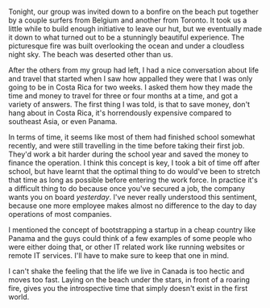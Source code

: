 Tonight, our group was invited down to a bonfire on the beach put together by a couple surfers from Belgium and another from Toronto. It took us a little while to build enough initiative to leave our hut, but we eventually made it down to what turned out to be a stunningly beautiful experience. The picturesque fire was built overlooking the ocean and under a cloudless night sky. The beach was deserted other than us.

After the others from my group had left, I had a nice conversation about life and travel that started when I saw how appalled they were that I was only going to be in Costa Rica for two weeks. I asked them how they made the time and money to travel for three or four months at a time, and got a variety of answers. The first thing I was told, is that to save money, don't hang about in Costa Rica, it's horrendously expensive compared to southeast Asia, or even Panama.

In terms of time, it seems like most of them had finished school somewhat recently, and were still travelling in the time before taking their first job. They'd work a bit harder during the school year and saved the money to finance the operation. I think this concept is key, I took a bit of time off after school, but have learnt that the optimal thing to do would've been to stretch that time as long as possible before entering the work force. In practice it's a difficult thing to do because once you've secured a job, the company wants you on board _yesterday_. I've never really understood this sentiment, because one more employee makes almost no difference to the day to day operations of most companies.

I mentioned the concept of bootstrapping a startup in a cheap country like Panama and the guys could think of a few examples of some people who were either doing that, or other IT related work like running websites or remote IT services. I'll have to make sure to keep that one in mind.

I can't shake the feeling that the life we live in Canada is too hectic and moves too fast. Laying on the beach under the stars, in front of a roaring fire, gives you the introspective time that simply doesn't exist in the first world.

